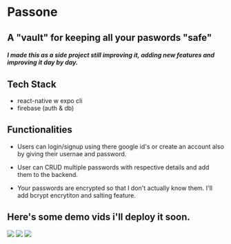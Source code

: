 # Passone 
## A "vault" for keeping all your paswords "safe" 

#### _I made this as a side project still improving it, adding new features and improving it day by day._


## Tech Stack
* react-native w expo cli
* firebase (auth & db)


## Functionalities
* Users can login/signup using there google id's or create an account also by giving their usernae and password.

* User can CRUD multiple passwords with respective details and add them to the backend.

* Your passwords are encrypted so that I don't actually know them. I'll add bcrypt encrytiton and salting feature.


## Here's some demo vids i'll deploy it soon.

![](demo1.gif)
![](demo2.gif)
![](demo3.gif)


